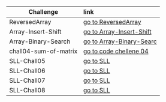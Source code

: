 ﻿|Challenge |   link    |
|-----------|:-----------
|ReversedArray|[go to ReversedArray](https://bashar-owainat.github.io/data-structures-and-algorithms/DataStructureApp/DataStructureApp/Chall01-array-reverse/BinarySearchWhiteboard)
|Array-Insert-Shift|[go to Array-Insert-Shift](https://bashar-owainat.github.io/data-structures-and-algorithms/DataStructureApp/DataStructureApp/Chall02-array-shift-insert/ArrayInsertWhiteboard)
|Array-Binary-Search|[go to Array-Binary-Searc](https://bashar-owainat.github.io/data-structures-and-algorithms/DataStructureApp/DataStructureApp/Chall03-binary-search/BinarySearchWhiteboard)
|chall04-sum-of-matrix|[go to code chellene 04](https://bashar-owainat.github.io/data-structures-and-algorithms/DataStructureApp/DataStructureApp/Chall04-sum-of-matrix/whiteboard)
|SLL-Chall05|[go to SLL](https://bashar-owainat.github.io/data-structures-and-algorithms/DataStructureApp/DataStructureApp/Chall05-6-7-LinkedList/Challenge05/Chall05-whiteboard)
|SLL-Chall06|[go to SLL](https://bashar-owainat.github.io/data-structures-and-algorithms/DataStructureApp/DataStructureApp/Chall05-6-7-LinkedList/Challenge06/Chall06-whiteboard)
|SLL-Chall07|[go to SLL](https://bashar-owainat.github.io/data-structures-and-algorithms/DataStructureApp/DataStructureApp/Chall05-6-7-LinkedList/Challenge07/Chall07-whiteboard)
|SLL-Chall08|[go to SLL](https://bashar-owainat.github.io/data-structures-and-algorithms/DataStructureApp/DataStructureApp/Chall05-6-7-LinkedList/Challenge08/Chall08-whiteboard)

